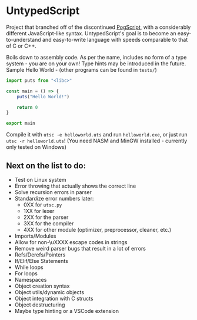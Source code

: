 # UntypedScript

Project that branched off of the discontinued [PogScript](https://github.com/User0332/PogScript), with a considerably different JavaScript-like syntax. UntypedScript's goal is to become an easy-to-understand and easy-to-write language with speeds comparable to that of C or C++.

Boils down to assembly code. As per the name, includes no form of a type system - you are on your own! Type hints may be introduced in the future. Sample Hello World - (other programs can be found in `tests/`)

```js
import puts from "<libc>"

const main = () => {
    puts("Hello World!")

    return 0
}

export main
```

Compile it with `utsc -e helloworld.uts` and run `helloworld.exe`, or just run `utsc -r helloworld.uts`! (You need NASM and MinGW installed - currently only tested on Windows)

## Next on the list to do:

- Test on Linux system
- Error throwing that actually shows the correct line
- Solve recursion errors in parser
- Standardize error numbers later:
    - 0XX for `utsc.py`
    - 1XX for lexer
    - 2XX for the parser
    - 3XX for the compiler
    - 4XX for other module (optimizer, preprocessor, cleaner, etc.)
- Imports/Modules
- Allow for non-\uXXXX escape codes in strings
- Remove weird parser bugs that result in a lot of errors
- Refs/Derefs/Pointers
- If/Elif/Else Statements
- While loops
- For loops
- Namespaces
- Object creation syntax
- Object utils/dynamic objects
- Object integration with C structs
- Object destructuring
- Maybe type hinting or a VSCode extension
